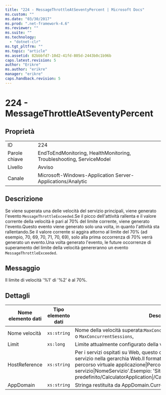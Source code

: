```yaml
---
title: "224 - MessageThrottleAtSeventyPercent | Microsoft Docs"
ms.custom: ""
ms.date: "03/30/2017"
ms.prod: ".net-framework-4.6"
ms.reviewer: ""
ms.suite: ""
ms.technology: 
  - "dotnet-clr"
ms.tgt_pltfrm: ""
ms.topic: "article"
ms.assetid: 82bbbfd7-10d2-41fd-805d-2443b0c1b96b
caps.latest.revision: 5
author: "Erikre"
ms.author: "erikre"
manager: "erikre"
caps.handback.revision: 5
---
```

# 224 - MessageThrottleAtSeventyPercent
## Proprietà  
  
|||  
|-|-|  
|ID|224|  
|Parole chiave|EndToEndMonitoring, HealthMonitoring, Troubleshooting, ServiceModel|  
|Livello|Avviso|  
|Canale|Microsoft\-Windows\-Application Server\-Applications\/Analytic|  
  
## Descrizione  
 Se viene superata una delle velocità del servizio principali, viene generato l'evento `MessageThrottleExceeded`.Se il picco dell'attività rallenta e il valore corrente della velocità è pari al 70% del limite corrente, viene generato l'evento.Questo evento viene generato solo una volta, in quanto l'attività sta rallentando.Se il valore corrente si aggira attorno al limite del 70% \(ad esempio, 70, 69, 70, 71, 70, 69\), solo alla prima occorrenza di 70% verrà generato un evento.Una volta generato l'evento, le future occorrenze di superamento del limite della velocità genereranno un evento `MessageThrottleExceeded`.  
  
## Messaggio  
 Il limite di velocità '%1' di '%2' è al 70%.  
  
## Dettagli  
  
|Nome elemento dati|Tipo elemento dati|Descrizione|  
|------------------------|------------------------|-----------------|  
|Nome velocità|`xs:string`|Nome della velocità superata:`MaxConcurrentCalls`, `MaxConcurrentInstances` o `MaxConcurrentSessions`,|  
|Limit|`xs:long`|Limite attualmente configurato della velocità.|  
|HostReference|`xs:string`|Per i servizi ospitati su Web, questo campo identifica in modo univoco il servizio nella gerarchia Web.Il formato viene definito come 'Nome sito Web percorso virtuale applicazione&#124;Percorso virtuale servizio&#124;NomeServizio'.Esempio: 'Sito Web predefinito\/CalculatorApplication&#124;\/CalculatorService.svc&#124;CalculatorService'.|  
|AppDomain|`xs:string`|Stringa restituita da AppDomain.CurrentDomain.FriendlyName.|